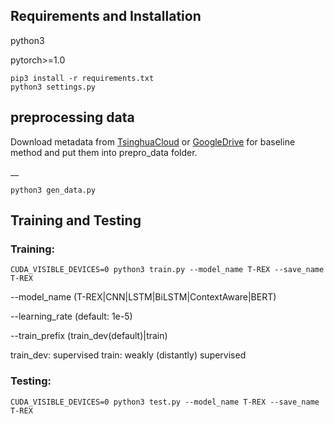 ## Requirements and Installation
python3

pytorch>=1.0

```
pip3 install -r requirements.txt
python3 settings.py
```

## preprocessing data
Download metadata from [TsinghuaCloud](https://cloud.tsinghua.edu.cn/d/99e1c0805eb64736af95/) or [GoogleDrive](https://drive.google.com/drive/folders/1Ri3LIILKKBi3aBJjUVCOBpGX5PpONHRK) for baseline method and put them into prepro_data folder.

__
```
python3 gen_data.py
```

## Training and Testing

### Training:
```
CUDA_VISIBLE_DEVICES=0 python3 train.py --model_name T-REX --save_name T-REX
```
--model_name (T-REX|CNN|LSTM|BiLSTM|ContextAware|BERT)

--learning_rate (default: 1e-5)

--train_prefix  (train_dev(default)|train)
  
  train_dev: supervised
  train: weakly (distantly) supervised
    
    

### Testing:
```
CUDA_VISIBLE_DEVICES=0 python3 test.py --model_name T-REX --save_name T-REX
```




